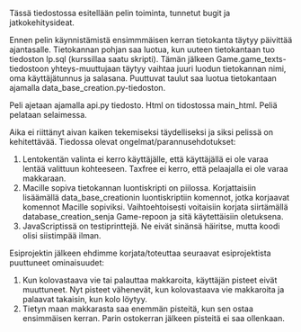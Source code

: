 Tässä tiedostossa esitellään pelin toiminta, tunnetut bugit ja jatkokehitysideat.

Ennen pelin käynnistämistä ensimmmäisen kerran tietokanta täytyy päivittää ajantasalle. 
Tietokannan pohjan saa luotua, kun uuteen tietokantaan tuo tiedoston lp.sql (kurssillaa saatu skripti).
Tämän jälkeen Game.game_texts-tiedostoon yhteys-muuttujaan täytyy vaihtaa juuri luodun tietokannan nimi, oma käyttäjätunnus ja salasana.
Puuttuvat taulut saa luotua tietokantaan ajamalla data_base_creation.py-tiedoston.

Peli ajetaan ajamalla api.py tiedosto. Html on tidostossa main_html.
Peliä pelataan selaimessa.

Aika ei riittänyt aivan kaiken tekemiseksi täydelliseksi ja siksi pelissä on kehitettävää.
Tiedossa olevat ongelmat/parannusehdotukset:

1. Lentokentän valinta ei kerro käyttäjälle, että käyttäjällä ei ole varaa lentää valittuun kohteeseen. Taxfree ei kerro, että pelaajalla ei ole varaa makkaraan.
2. Macille sopiva tietokannan luontiskripti on piilossa.
   Korjattaisiin lisäämällä data_base_creationin luontiskriptiin komennot, jotka korjaavat komennot Macille sopiviksi.
   Vaihtoehtoisesti voitaisiin korjata siirtämällä database_creation_senja Game-repoon ja sitä käytettäisiin oletuksena.
3. JavaScriptissä on testiprinttejä. Ne eivät sinänsä häiritse, mutta koodi olisi siistimpää ilman.


Esiprojektin jälkeen ehdimme korjata/toteuttaa seuraavat esiprojektista puuttuneet ominaisuudet:
1. Kun kolovastaava vie tai palauttaa makkaroita, käyttäjän pisteet eivät muuttuneet. Nyt pisteet vähenevät, kun kolovastaava vie makkaroita ja palaavat takaisin, kun kolo löytyy.
2. Tietyn maan makkarasta saa enemmän pisteitä, kun sen ostaa ensimmäisen kerran. Parin ostokerran jälkeen pisteitä ei saa ollenkaan.
